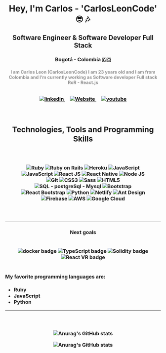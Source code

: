 <h1 align="center"> Hey, I'm Carlos - 'CarlosLeonCode' 🤓 🎶</h1>
<h2 align="center"> Software Engineer & Software Developer Full Stack </h2>
<h3 align="center"> Bogotá - Colombia 🇨🇴 <h3>
<p style="margin-top: 1rem; font-size: 0.9rem; color: #919191" align="center">
I am Carlos Leon (CarlosLeonCode) I am 23 years old and I am from Colombia and 
I’m currently working as Software developer Full stack RoR - React.js
</p>
<br />  
<!-- Social Media -->
<div align="center">
  <a href="https://www.linkedin.com/in/carlos-esteban-le%C3%B3n-pinilla/" target="_blank" style="margin: 0.5rem"> 
    <img src="https://img.shields.io/badge/Linkedin-212d3c?style=for-the-badge&logo=linkedin&logoColor=white" alt="linkedin">
  </a>
  <a href="https://carlosleoncode.com/" target="_blank" style="margin: 0.5rem"> 
    <img src="https://img.shields.io/badge/Website-212d3c?style=for-the-badge" alt="Website">
  </a>
  <a href="https://www.youtube.com/channel/UCsPVYNJKlMnAdQyGe1CdgBA" target="_blank" style="margin: 0.5rem"> 
    <img src="https://img.shields.io/badge/YouTube-212d3c?style=for-the-badge&logo=youtube&logoColor=white" alt="youtube">
  </a>
</div>
<br />  <br />  
<!-- Stack, Tools and Skills -->
<div>
  <h2 align="center"> Technologies, Tools and Programming Skills </h2>
  <div style="padding: 2rem;" align="center">

  <img src="https://img.shields.io/badge/Ruby-212d3c?style=for-the-badge&logo=ruby" alt="Ruby"></img>
  <img src="https://img.shields.io/badge/Ruby%20on%20Rails-212d3c?style=for-the-badge&logo=ruby" alt="Ruby on Rails"></img>
  <img src="https://img.shields.io/badge/Heroku-212d3c?style=for-the-badge&logo=heroku" alt="Heroku"></img>
  <img src="https://img.shields.io/badge/JavaScript-212d3c?style=for-the-badge&logo=javascript&logoColor=white" alt="JavaScript"></img>
  <img src="https://img.shields.io/badge/JavaScript-212d3c?style=for-the-badge&logo=javascript&logoColor=white" alt="JavaScript"></img>
  <img src="https://img.shields.io/badge/React%20JS-212d3c?style=for-the-badge&logo=react&logoColor=white" alt="React JS"></img>
  <img src="https://img.shields.io/badge/React%20Native-212d3c?style=for-the-badge&logo=react&logoColor=white" alt="React Native"></img>
  <img src="https://img.shields.io/badge/Node%20JS-212d3c?style=for-the-badge&logo=javascript&logoColor=white" alt="Node JS"></img>
  <img src="https://img.shields.io/badge/Git-212d3c?style=for-the-badge&logo=git&logoColor=white" alt="Git"></img>
  <img src="https://img.shields.io/badge/CSS3-212d3c?style=for-the-badge&logo=css3&logoColor=white" alt="CSS3"></img>
  <img src="https://img.shields.io/badge/Sass-212d3c?style=for-the-badge&logo=sass&logoColor=white" alt="Sass"></img>
  <img src="https://img.shields.io/badge/HTML5-212d3c?style=for-the-badge&logo=html5&logoColor=white" alt="HTML5"></img>
  <img src="https://img.shields.io/badge/MysQL%20%7C%20PostgreSql-212d3c?style=for-the-badge&logo=mysql&logoColor=white" alt="SQL - postgreSql - Mysql"></img>
  <img src="https://img.shields.io/badge/Bootstrap-212d3c?style=for-the-badge&logo=bootstrap&logoColor=white" alt="Bootstrap"></img>
  <img src="https://img.shields.io/badge/React%20Bootstrap-212d3c?style=for-the-badge&logo=bootstrap&logoColor=white" alt="React Bootstrap"></img>
  <img src="https://img.shields.io/badge/Python-212d3c?style=for-the-badge&logo=python&logoColor=white" alt="Python"></img>
  <img src="https://img.shields.io/badge/Netlify-212d3c?style=for-the-badge&logo=netlify&logoColor=white" alt="Netlify"></img>
  <img src="https://img.shields.io/badge/Ant%20Design-212d3c?style=for-the-badge&logo=antdesign&logoColor=white" alt="Ant Design"></img>
  <img src="https://img.shields.io/badge/Firebase-212d3c?style=for-the-badge&logo=firebase&logoColor=white" alt="Firebase"></img>
  <img src="https://img.shields.io/badge/AWS-212d3c?style=for-the-badge&logo=amazon&logoColor=white" alt="AWS"></img>
  <img src="https://img.shields.io/badge/Google%20Cloud-212d3c?style=for-the-badge&logo=googlecloud&logoColor=black" alt="Google Cloud"></img>
  </div>
</div>

<hr/>

<div>
  <h4 align="center"> Next goals </h4>
  <br />  
  <div align="center">
    <img src="https://img.shields.io/badge/Docker-202124?style=for-the-badge" alt="docker badge"></img>
    <img src="https://img.shields.io/badge/TypeScript-202124?style=for-the-badge" alt="TypeScript badge"></img>
    <img src="https://img.shields.io/badge/Solidity-202124?style=for-the-badge" alt="Solidity badge"></img>
    <img src="https://img.shields.io/badge/React%20VR-202124?style=for-the-badge" alt="React VR badge"></img>
  </div>
</div>
<br />  
<div>
  <h4> My favorite programming languages are: </h4>

  <ul>
    <li>Ruby</li>
    <li>JavaScript</li>
    <li>Python</li>
  </ul>
</div>

<hr />

<div align="center" style="padding: 2rem">

![Anurag's GitHub stats](https://github-readme-stats.vercel.app/api?username=CarlosLeonCode&show_icons=true&count_private=true&custom_title=Account&nbsp;stats)

![Anurag's GitHub stats](https://github-readme-stats.vercel.app/api/top-langs?username=CarlosLeonCode&show_icons=true&count_private=true&custom_title=Top&nbsp;programming&nbsp;languages&langs_count=10)
</div>
